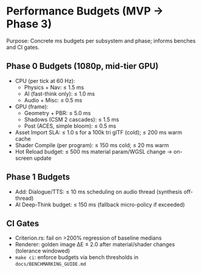 # Performance Budgets (MVP → Phase 3)

Purpose: Concrete ms budgets per subsystem and phase; informs benches and CI gates.

## Phase 0 Budgets (1080p, mid-tier GPU)
- CPU (per tick at 60 Hz):
  - Physics + Nav: ≤ 1.5 ms
  - AI (fast-think only): ≤ 1.0 ms
  - Audio + Misc: ≤ 0.5 ms
- GPU (frame):
  - Geometry + PBR: ≤ 5.0 ms
  - Shadows (CSM 2 cascades): ≤ 1.5 ms
  - Post (ACES, simple bloom): ≤ 0.5 ms
- Asset Import SLA: ≤ 1.0 s for a 100k tri glTF (cold); ≤ 200 ms warm cache
- Shader Compile (per program): ≤ 150 ms cold; ≤ 20 ms warm
- Hot Reload budget: ≤ 500 ms material param/WGSL change → on-screen update

## Phase 1 Budgets
- Add: Dialogue/TTS: ≤ 10 ms scheduling on audio thread (synthesis off-thread)
- AI Deep-Think budget: ≤ 150 ms (fallback micro-policy if exceeded)

## CI Gates
- Criterion.rs: fail on >200% regression of baseline medians
- Renderer: golden image ΔE ≤ 2.0 after material/shader changes (tolerance windowed)
- `make ci`: enforce budgets via bench thresholds in `docs/BENCHMARKING_GUIDE.md`
